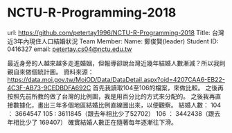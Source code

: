 # NCTU-R-Programming-2018
url: https://github.com/petertay1996/NCTU-R-Programming-2018
Title: 台灣近3年內現住人口結婚狀況
Team Member:
Name: 鄭俊賢(leader)
Student ID: 0416327
email: petertay.cs04@nctu.edu.tw

最近身旁的人越來越多走進婚姻，但報導卻說台灣近幾年結婚人數漸減？所以我則親自來做個統計圖。
資料來源：https://data.moi.gov.tw/MoiOD/Data/DataDetail.aspx?oid=4207CAA6-EB22-4C3F-AB73-9CEDBDFA692C
首先我讀取104至106的檔案，來做比較。
之後再按照先前所教的做了台灣的比例圖，我是用百分比的方式來分配的。
之後我再直接數據化，畫出三年多個地區結婚比例直線圖出來，以便觀察。
結婚人數：
104 ： 3664547
105  :  3611845（跟去年相比少了52702）
106 ： 3442438（跟去年相比少了 169407）
確實結婚人數正在隨著每年逐漸往下滑。
